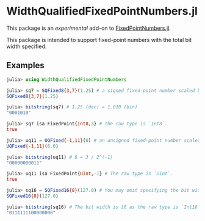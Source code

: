 # WidthQualifiedFixedPointNumbers.jl
This package is an *experimental* add-on to
[FixedPointNumbers.jl](https://github.com/JuliaMath/FixedPointNumbers.jl).

This package is intended to support fixed-point numbers with the total bit width specified.

## Examples
```julia
julia> using WidthQualifiedFixedPointNumbers

julia> sq7 = SQFixed8{3,7}(1.25) # a signed fixed-point number scaled by 2^3 with bit width of 7
SQFixed8{3,7}(1.25)

julia> bitstring(sq7) # 1.25 (dec) = 1.010 (bin)
"0001010"

julia> sq7 isa FixedPoint{Int8,3} # The raw type is `Int8`.
true

julia> uq11 = UQFixed{-1,11}(6) # an unsigned fixed-point number scaled by 2^(-1) with bit width 11
UQFixed{-1,11}(6.0)

julia> bitstring(uq11) # 6 = 3 / 2^(-1)
"00000000011"

julia> uq11 isa FixedPoint{UInt,-1} # The raw type is `UInt`.
true

julia> sq16 = SQFixed16{8}(127.0) # You may omit specifying the bit width.
SQFixed16{8}(127.0)

julia> bitstring(sq16) # The bit width is 16 as the raw type is `Int16`.
"0111111100000000"
```
